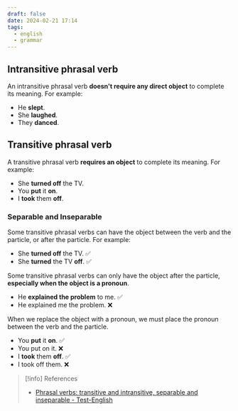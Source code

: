 ```yaml
---
draft: false
date: 2024-02-21 17:14
tags:
  - english
  - grammar
---
```


## Intransitive phrasal verb
An intransitive phrasal verb **doesn't require any direct object** to complete its meaning. For example:

- He **slept**.
- She **laughed**.
- They **danced**.

## Transitive phrasal verb
A transitive phrasal verb **requires an object** to complete its meaning. For example:

- She **turned off** the TV.
- You **put** it **on**.
- I **took** them **off**.

### Separable and Inseparable
Some transitive phrasal verbs can have the object between the verb and the particle, or after the particle. For example:

- She **turned off** the TV. ✅
- She **turned** the TV **off**. ✅

Some transitive phrasal verbs can only have the object after the particle, **especially when the object is a pronoun**. 

- He **explained the problem** to me. ✅
- He explained me the problem. ❌

When we replace the object with a pronoun, we must place the pronoun between the verb and the particle.

- You **put** it **on**. ✅
- You put on it. ❌
- I **took** them **off**. ✅
- I took off them. ❌

> [!info] References
> - [Phrasal verbs: transitive and intransitive, separable and inseparable - Test-English](https://test-english.com/grammar-points/a2/phrasal-verbs-transitive-and-intransitive-separable-and-inseparable)
